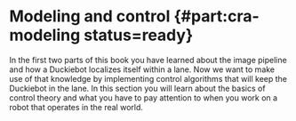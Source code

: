 
# Modeling and control  {#part:cra-modeling status=ready}

In the first two parts of this book you have learned about the image pipeline and how a Duckiebot localizes itself within a lane. Now we want to make use of that knowledge by implementing control algorithms that will keep the Duckiebot in the lane.
In this section you will learn about the basics of control theory and what you have to pay attention to when you work on a robot that operates in the real world.  

<minitoc/>
